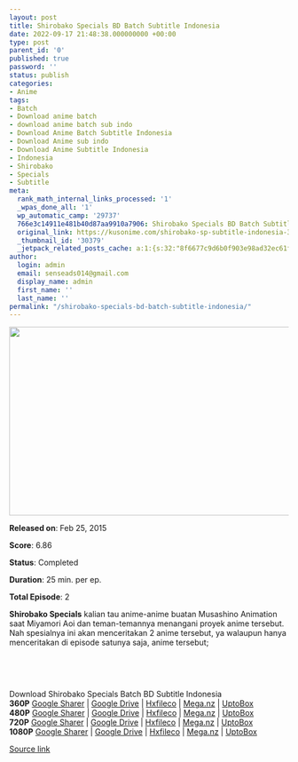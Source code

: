 ```yaml
---
layout: post
title: Shirobako Specials BD Batch Subtitle Indonesia
date: 2022-09-17 21:48:38.000000000 +00:00
type: post
parent_id: '0'
published: true
password: ''
status: publish
categories:
- Anime
tags:
- Batch
- Download anime batch
- download anime batch sub indo
- Download Anime Batch Subtitle Indonesia
- Download Anime sub indo
- Download Anime Subtitle Indonesia
- Indonesia
- Shirobako
- Specials
- Subtitle
meta:
  rank_math_internal_links_processed: '1'
  _wpas_done_all: '1'
  wp_automatic_camp: '29737'
  766e3c14911e481b40d87aa9910a7906: Shirobako Specials BD Batch Subtitle Indonesia
  original_link: https://kusonime.com/shirobako-sp-subtitle-indonesia-3/
  _thumbnail_id: '30379'
  _jetpack_related_posts_cache: a:1:{s:32:"8f6677c9d6b0f903e98ad32ec61f8deb";a:2:{s:7:"expires";i:1663496270;s:7:"payload";a:3:{i:0;a:1:{s:2:"id";i:29842;}i:1;a:1:{s:2:"id";i:30055;}i:2;a:1:{s:2:"id";i:29754;}}}}
author:
  login: admin
  email: senseads014@gmail.com
  display_name: admin
  first_name: ''
  last_name: ''
permalink: "/shirobako-specials-bd-batch-subtitle-indonesia/"
---
```

<p><img width="539" height="340" src="{{ site.baseurl }}/assets/2022/09/Shirobako-Specials-539x340.jpg" class="attachment-thumb-large size-thumb-large wp-post-image" alt="" loading="lazy" title="Shirobako Specials BD Batch Subtitle Indonesia" srcset="https://kusonime.com/wp-content/uploads/2021/08/Shirobako-Specials-539x340.jpg 539w, https://kusonime.com/wp-content/uploads/2021/08/Shirobako-Specials-300x189.jpg 300w, https://kusonime.com/wp-content/uploads/2021/08/Shirobako-Specials-768x485.jpg 768w, https://kusonime.com/wp-content/uploads/2021/08/Shirobako-Specials-520x328.jpg 520w, https://kusonime.com/wp-content/uploads/2021/08/Shirobako-Specials.jpg 1000w" sizes="(max-width: 539px) 100vw, 539px" />
<p><b>Released on</b>: Feb 25, 2015</p>
<p>
<p><b>Score</b>: 6.86</p>
<p>
<p><b>Status</b>: Completed</p>
<p>
<p><b>Duration</b>: 25 min. per ep.</p>
<p>
<p><b>Total Episode</b>: 2</p>
<p>
<p><strong>Shirobako Specials</strong> kalian tau anime-anime buatan Musashino Animation saat Miyamori Aoi dan teman-temannya menangani proyek anime tersebut. Nah spesialnya ini akan menceritakan 2 anime tersebut, ya walaupun hanya menceritakan di episode satunya saja, anime tersebut;</p>
<p>
<p> </p>
<p>
<p> </p>
<p>
<div class="smokeddl">
<div class="smokettl">Download Shirobako Specials Batch BD Subtitle Indonesia</div>
<div class="smokeurl"><strong>360P</strong> <a href="https://acefile.co/f/52363570/kusonime-shirobako-sp-bd-360p-rar" target="_blank" rel="noopener noreferrer">Google Sharer</a> | <a href="https://drive.google.com/uc?export=download&amp;id=116BNCs5E2963Oz5J8ghXkSz5Nv5IEX35" target="_blank" rel="noopener">Google Drive</a> | <a href="https://hxfile.co/ie5db0rmb4fg" target="_blank" rel="noopener">Hxfileco</a> | <a href="https://mega.nz/file/DQpECRhA#BZsy2KdkKe898iXrliK-kRlBXLaokq0hpTpTh_YBXYw" target="_blank" rel="noopener noreferrer">Mega.nz</a> | <a href="https://uptobox.com/p4byti3yr2p6" target="_blank" rel="noopener">UptoBox</a></div>
<div class="smokeurl"><strong>480P</strong> <a href="https://acefile.co/f/52363573/kusonime-shirobako-sp-bd-480p-rar" target="_blank" rel="noopener noreferrer">Google Sharer</a> | <a href="https://drive.google.com/uc?export=download&amp;id=1GHesL_U3SRWomh6FTG9mJeHrfiJ2yDoD" target="_blank" rel="noopener">Google Drive</a> | <a href="https://hxfile.co/ry6ua6m67kb1" target="_blank" rel="noopener">Hxfileco</a> | <a href="https://mega.nz/file/vFxGiLiK#d5pL4P9l8Kn-X1mmeR7f2Azr7TBKMbMTqvATDWTn6zY" target="_blank" rel="noopener noreferrer">Mega.nz</a> | <a href="https://uptobox.com/6i6if9q7q76f" target="_blank" rel="noopener">UptoBox</a></div>
<div class="smokeurl"><strong>720P</strong> <a href="https://acefile.co/f/52363574/kusonime-shirobako-sp-bd-720p-rar" target="_blank" rel="noopener noreferrer">Google Sharer</a> | <a href="https://drive.google.com/uc?export=download&amp;id=1PXS_aTFHsSSrSZnX32-K3x9p8CTAuGeE" target="_blank" rel="noopener">Google Drive</a> | <a href="https://hxfile.co/0gxziph3wp4t" target="_blank" rel="noopener">Hxfileco</a> | <a href="https://mega.nz/file/edh0xTaC#-GZvy_vIBkcS0dHGs4EG2I3F4fxGFy2nxWseifoj5N4" target="_blank" rel="noopener noreferrer">Mega.nz</a> | <a href="https://uptobox.com/r8dv2kyul8og" target="_blank" rel="noopener">UptoBox</a></div>
<div class="smokeurl"><strong>1080P</strong> <a href="https://acefile.co/f/52363575/kusonime-shirobako-sp-bd-1080p-rar" target="_blank" rel="noopener noreferrer">Google Sharer</a> | <a href="https://drive.google.com/uc?export=download&amp;id=1csneaBHWyUUmz3Wg9FwIK9kAC0dpI2CJ" target="_blank" rel="noopener">Google Drive</a> | <a href="https://hxfile.co/haq2wv79e4he" target="_blank" rel="noopener">Hxfileco</a> | <a href="https://mega.nz/file/WRxE1LJS#QzzhkQuwSY6xhKPxAnuIDRf714tKIG7hAfIJqGaviwU" target="_blank" rel="noopener noreferrer">Mega.nz</a> | <a href="https://uptobox.com/f7u3scnz9azn" target="_blank" rel="noopener">UptoBox</a></div>
</div>
<p><a href="https://kusonime.com/shirobako-sp-subtitle-indonesia-3/">Source link </a></p>
